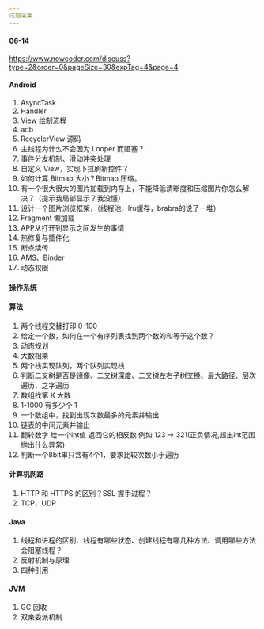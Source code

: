 ```yaml
---
试题采集
---
```


#### 06-14

https://www.nowcoder.com/discuss?type=2&order=0&pageSize=30&expTag=4&page=4

#### Android

1. AsyncTask
2. Handler
3. View 绘制流程
4. adb
5. RecyclerView 源码
6. 主线程为什么不会因为 Looper 而阻塞？
7. 事件分发机制、滑动冲突处理
8. 自定义 View，实现下拉刷新控件？
9. 如何计算 Bitmap 大小？Bitmap 压缩。
10. 有一个很大很大的图片加载到内存上，不能降低清晰度和压缩图片你怎么解决？（提示我局部显示？我没懂）
11. 设计一个图片浏览框架，（线程池，lru缓存，brabra的说了一堆）
12. Fragment 懒加载
13. APP从打开到显示之间发生的事情
14. 热修复与插件化
15. 断点续传
16. AMS、Binder
17. 动态权限

#### 操作系统



#### 算法

1. 两个线程交替打印 0-100
2. 给定一个数，如何在一个有序列表找到两个数的和等于这个数？
3. 动态规划
4. 大数相乘
5. 两个栈实现队列，两个队列实现栈
6. 判断二叉树是否是镜像、二叉树深度、二叉树左右子树交换、最大路径、层次遍历、之字遍历
7. 数组找第 K 大数
8. 1-1000 有多少个 1
9. 一个数组中，找到出现次数最多的元素并输出
10. 链表的中间元素并输出
11. 翻转数字 给一个int值 返回它的相反数 例如 123 -> 321(正负情况,超出int范围抛出什么异常)
12. 判断一个8bit串只含有4个1，要求比较次数小于遍历

#### 计算机网路

1. HTTP 和 HTTPS 的区别？SSL 握手过程？
2. TCP、UDP

#### Java

1. 线程和进程的区别、线程有哪些状态、创建线程有哪几种方法、调用哪些方法会阻塞线程？
2. 反射机制与原理
3. 四种引用

#### JVM

1. GC 回收
2. 双亲委派机制